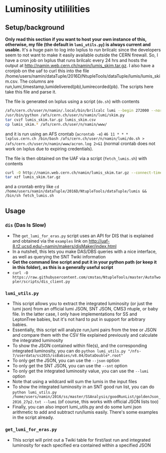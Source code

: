 # Luminosity utililities

## Setup/background
**Only read this section if you want to host your own instance of this, otherwise, my file (the default in `lumi_utils.py`) is always current and usable.**
It's a huge pain to log into lxplus to run brilcalc since the developers seem to not want to make it easily available outside the CERN firewall. So, I have a cron job on lxplus that runs brilcalc every 24 hrs and hosts the output at http://namin.web.cern.ch/namin/lumis_skim.tar.gz. I also have a cronjob on the uaf to curl this into the file /home/users/namin/dataTuple/2016D/NtupleTools/dataTuple/lumis/lumis_skim.csv. The columns are run,lumi,timestamp,lumidelivered(pb),lumirecorded(pb). The scripts here take this file and parse it.


The file is generated on lxplus using a script (`do.sh`) with contents
```bash
/afs/cern.ch/user/n/namin/.local/bin/brilcalc lumi --begin 272000 --normtag=/afs/cern.ch/user/l/lumipro/public/normtag_file/normtag_DATACERT.json --byls -u /pb --output-style csv > lumis.csv
/usr/bin/python /afs/cern.ch/user/n/namin/lumi/skim.py
tar cvzf lumis_skim.tar.gz lumis_skim.csv
cp lumis_skim.* /afs/cern.ch/user/n/namin/www/
```
and it is run using an AFS crontab (`acrontab -e`)
`46 11 * * * lxplus.cern.ch /bin/bash /afs/cern.ch/user/n/namin/lumi/do.sh > /afs/cern.ch/user/n/namin/www/acron.log 2>&1` (normal crontab does not work on lxplus due to expiring credentials).

The file is then obtained on the UAF via a script (`fetch_lumis.sh`) with contents
```bash
curl -O http://namin.web.cern.ch/namin/lumis_skim.tar.gz --connect-timeout 60 -s
tar xzf lumis_skim.tar.gz
```
and a crontab entry like `cd /home/users/namin/dataTuple/2016D/NtupleTools/dataTuple/lumis && /bin/sh fetch_lumis.sh`

## Usage

### `dis` (Das Is Slow)
* The `get_lumi_for_eras.py` script uses an API for DIS that is explained and obtained via the `examples` link on http://uaf-8.t2.ucsd.edu/~namin/makers/disMaker/index.html
* In a nutshell, this lets you make DAS/DBS queries with a nice interface, as well as querying the SNT Twiki information
* **Get the command line script and put it in your python path (or keep it in this folder), as this is a generally useful script**
 * `curl -O https://raw.githubusercontent.com/cmstas/NtupleTools/master/AutoTwopler/scripts/dis_client.py`

### `lumi_utils.py`
* This script allows you to extract the integrated luminosity (or just the lumi json) from an official lumi JSON, SNT JSON, CMS3 ntuple, or baby file. In the latter case, I only have implementations for SS and LeptonTree babies, but it's not hard to put in support for arbitrary babies.
* Essentially, this script will analyze run,lumi pairs from the tree or JSON and compare them with the CSV file explained previously and calculate the integrated luminosity
* To show the JSON contained within file(s), and the corresponding integrated luminosity, you can do
` python lumi_utils.py "/nfs-7/userdata/ss2015/ssBabies/v8.04/DataDouble*.root" `
 * To only get the JSON, you can use the `--json` option
 * To only get the SNT JSON, you can use the `--snt` option
 * To only get the integrated luminosity value, you can use the `--lumi` option
 * Note that using a wildcard will sum the lumis in the input files
* To show the integrated luminosity in an SNT good run list, you can do
`python lumi_utils.py /home/users/namin/2016/ss/master/SSAnalysis/goodRunList/goldenJson_2016_27p2.txt --lumi` (of course, this works with official JSON lists too)
* Finally, you can also import lumi_utils.py and do some lumi json arithmetic to add and subtract run/lumis easily. There's some examples in the script already.

### `get_lumi_for_eras.py`
* This script will print out a Twiki table for first/last run and integrated luminosity for each specified era contained within a specified JSON

